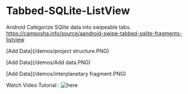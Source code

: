# Tabbed-SQLite-ListView
Android Categorize SQlite data into swipeable tabs. https://camposha.info/source/aandroid-swipe-tabbed-sqlite-fragments-listview

[Add Data](/demos/project structure.PNG)

[Add Data](/demos/Add data.PNG)

[Add Data](/demos/interplanetary fragment.PNG)

Watch Video Tutorial : ![here](https://youtu.be/O7noFYLxP14)
